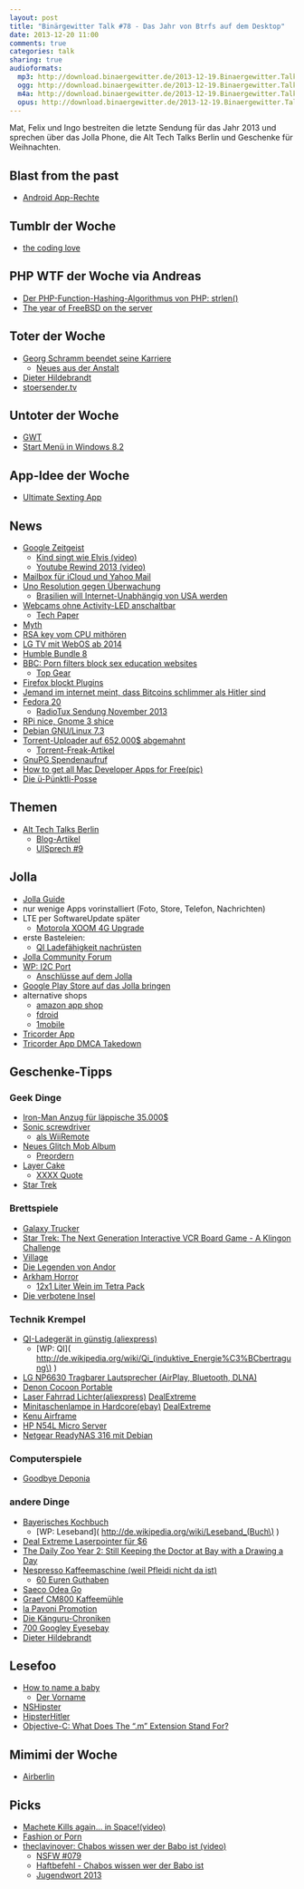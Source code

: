 ```yaml
---
layout: post
title: "Binärgewitter Talk #78 - Das Jahr von Btrfs auf dem Desktop"
date: 2013-12-20 11:00
comments: true
categories: talk
sharing: true
audioformats:
  mp3: http://download.binaergewitter.de/2013-12-19.Binaergewitter.Talk.78.mp3
  ogg: http://download.binaergewitter.de/2013-12-19.Binaergewitter.Talk.78.ogg
  m4a: http://download.binaergewitter.de/2013-12-19.Binaergewitter.Talk.78.m4a
  opus: http://download.binaergewitter.de/2013-12-19.Binaergewitter.Talk.78.opus
---
```

Mat, Felix und Ingo bestreiten die letzte Sendung für das Jahr 2013 und sprechen über das Jolla Phone, die Alt Tech Talks Berlin und Geschenke für Weihnachten.

## Blast from the past
- [Android App-Rechte]( http://www.heise.de/newsticker/meldung/Android-verbietet-Nutzern-Kontrolle-ueber-App-Rechte-2065505.html )

## Tumblr der Woche
- [the coding love]( http://thecodinglove.com/ )

## PHP WTF der Woche via Andreas
- [Der PHP-Function-Hashing-Algorithmus von PHP: strlen()]( http://news.php.net/php.internals/70691 )
- [The year of FreeBSD on the server]( http://mxey.net/the-year-of-freebsd-on-the-server/ )

## Toter der Woche
- [Georg Schramm beendet seine Karriere]( http://www.magda.de/76/artikel/der-zornige-wortarbeiter/ )
    * [Neues aus der Anstalt]( http://de.wikipedia.org/wiki/Neues_aus_der_Anstalt )
- [Dieter Hildebrandt]( http://de.wikipedia.org/wiki/Dieter_Hildebrandt )
- [stoersender.tv](http://stoersender.tv )

## Untoter der Woche
- [GWT]( http://www.heise.de/newsticker/meldung/Google-Web-Toolkit-Entwicklung-fuer-Tablets-und-Smartphones-wird-wichtiger-2067245.html )
- [Start Menü in Windows 8.2]( http://bgr.com/2013/12/11/microsoft-windows-8-2-start-menu/ )

## App-Idee der Woche
- [Ultimate Sexting App]( https://medium.com/editors-picks/9aadf906b45a )

## News
- [Google Zeitgeist]( http://google.de/zeitgeist )
   * [Kind singt wie Elvis (video)]( http://www.youtube.com/watch?v=G3gRK1IQWp4 )
   * [Youtube Rewind 2013 (video)]( http://www.youtube.com/watch?v=H7jtC8vjXw8 )
- [Mailbox für iCloud und Yahoo Mail]( http://www.mailboxapp.com/blog/?p=1#mailbox-now-for-icloud-and-yahoo-mail )
- [Uno Resolution gegen Überwachung]( http://www.golem.de/news/nsa-affaere-uno-resolution-gegen-ueberwachung-verabschiedet-1312-103485.html )
    * [Brasilien will Internet-Unabhängig von USA werden]( http://www.theguardian.com/world/2013/sep/20/brazil-dilma-rousseff-internet-us-control )
- [Webcams ohne Activity-LED anschaltbar]( http://www.washingtonpost.com/blogs/the-switch/wp/2013/12/18/research-shows-how-macbook-webcams-can-spy-on-their-users-without-warning/ )
    * [Tech Paper]( https://jscholarship.library.jhu.edu/handle/1774.2/36569 )
- [Myth]( http://www.myth.io/ )
- [RSA key vom CPU mithören]( http://www.cs.tau.ac.il/~tromer/acoustic/ )
- [LG TV mit WebOS ab 2014]( http://www.theverge.com/2013/2/26/4031906/first-lg-webos-tvs-to-launch-in-2014-with-revamped-interface )
- [Humble Bundle 8]( https://www.humblebundle.com/ )
- [BBC: Porn filters block sex education websites]( http://www.bbc.co.uk/news/uk-25430582 )
    * [Top Gear]( http://www.topgear.com/uk/ )
- [Firefox blockt Plugins]( http://www.gulli.com/news/22966-ein-ende-der-exploits-firefox-26-blockiert-java-komplett-2013-12-13 )
- [Jemand im internet meint, dass Bitcoins schlimmer als Hitler sind]( http://politics.slashdot.org/story/13/12/19/1332237/why-charles-stross-wants-bitcoin-to-die-in-a-fire )
- [Fedora 20]( http://www.heise.de/newsticker/meldung/Linux-Distribution-Fedora-20-freigegeben-Sendmail-und-Rsyslog-aussen-vor-2068134.html )
    * [RadioTux Sendung November 2013]( http://www.radiotux.de/index.php?/archives/7978-RadioTux-Sendung-November-2013.html )
- [RPi nice, Gnome 3 shice]( http://www.golem.de/news/linux-journal-leser-kueren-raspberry-pi-und-kanzeln-gnome-3-ab-1312-103230.html )
- [Debian GNU/Linux 7.3]( http://www.pro-linux.de/news/1/20583/debian-gnulinux-73.html )
- [Torrent-Uploader auf 652.000$ abgemahnt]( http://blog.fefe.de/?ts=ac4f069a )
    * [Torrent-Freak-Artikel]( http://torrentfreak.com/torrent-site-uploader-ordered-to-pay-625000-for-sharing-one-movie-131217/ )
- [GnuPG Spendenaufruf](http://lists.gnupg.org/pipermail/gnupg-announce/2013q4/000338.html )
- [How to get all Mac Developer Apps for Free(pic)]( http://narf-archive.com/pix/ed42f05f37b4b247dac32ad79034f6968da8a8b3.png )
- [Die ü-Pünktli-Posse]( http://www.tagesanzeiger.ch/zuerich/Die-uePuenktliPosse/story/29970854 )

## Themen

- [Alt Tech Talks Berlin]( http://www.alt-tech-talks.com/ )
    * [Blog-Artikel]( http://bowstreet.de/blog/alttechtalks-berlin )
    * [UISprech #9]( http://uisprech.de/9 )

## Jolla
- [Jolla Guide](http://jolla.com/guide/ )
- nur wenige Apps vorinstalliert (Foto, Store, Telefon, Nachrichten)
- LTE per SoftwareUpdate später
    * [Motorola XOOM 4G Upgrade]( http://support.verizonwireless.com/support/faqs/Equipment/xoom_upgrade.html )
- erste Basteleien:
    * [QI Ladefähigkeit nachrüsten](http://talk.maemo.org/showpost.php?p=1397595&postcount=1 )
- [Jolla Community Forum](http://www.jollatides.com/forums/discussions )
- [WP: I2C Port]( http://de.wikipedia.org/wiki/I%C2%B2C )
  * [Anschlüsse auf dem Jolla]( http://www.jollausers.com/2013/12/electrical-possibilities-of-the-jolla-other-half/ )
- [Google Play Store auf das Jolla bringen](http://mynokiablog.com/2013/11/29/how-to-access-google-play-store-from-jolla-phone/ )
- alternative shops
    * [amazon app shop](http://www.amazon.de/gp/mas/get/android )
    * [fdroid](http://fdroid.org )
    * [1mobile](http://www.1mobile.com/ )
- [Tricorder App]( http://android.pdassi.de/121173/Tricorder.html )
- [Tricorder App DMCA Takedown]( http://www.geek.com/mobile/cbs-demands-removal-of-moonblinks-android-tricorder-app-1419251/ )


## Geschenke-Tipps

### Geek Dinge

- [Iron-Man Anzug für läppische 35.000$]( http://www.engadget.com/2013/12/17/wearable-iron-man-mark-iii-suit-made-to-3d-printed-order/ )
- [Sonic screwdriver]( http://www.amazon.de/gp/product/B008MYVNXO/ref=as_li_ss_tl?ie=UTF8&camp=1638&creative=19454&creativeASIN=B008MYVNXO&linkCode=as2&tag=trektrip )
    * [als WiiRemote]( http://www.amazon.de/gp/product/B00426BZV6/ref=as_li_ss_tl?ie=UTF8&camp=1638&creative=19454&creativeASIN=B00426BZV6&linkCode=as2&tag=trektrip )
- [Neues Glitch Mob Album]( https://soundcloud.com/theglitchmob/cant-kill-us )
    * [Preordern]( https://itunes.apple.com/de/album/love-death-immortality/id771894691?affId=2051894&ign-mpt=uo%3D4 )
- [Layer Cake]( http://www.amazon.de/gp/product/B000VCVRWW/ref=as_li_qf_sp_asin_il_tl?ie=UTF8&camp=1638&creative=6742&creativeASIN=B000VCVRWW&linkCode=as2&tag=httprantde-21 )
    * [XXXX Quote]( http://www.imdb.com/title/tt0375912/quotes?item=qt0341959 )
- [Star Trek ](http://www.amazon.de/gp/product/B008FN6VH0/ref=as_li_ss_tl?ie=UTF8&camp=1638&creative=19454&creativeASIN=B008FN6VH0&linkCode=as2&tag=trektrip )

### Brettspiele
- [Galaxy Trucker]( http://www.amazon.de/gp/product/B000XLU8H6/ref=as_li_ss_tl?ie=UTF8&camp=1638&creative=19454&creativeASIN=B000XLU8H6&linkCode=as2&tag=trektrip )
- [Star Trek: The Next Generation Interactive VCR Board Game - A Klingon Challenge]( http://en.wikipedia.org/wiki/Star_Trek:_The_Next_Generation_Interactive_VCR_Board_Game )
- [Village]( http://www.amazon.de/gp/product/B006EJ20TK/ref=as_li_ss_tl?ie=UTF8&camp=1638&creative=19454&creativeASIN=B006EJ20TK&linkCode=as2&tag=trektrip )
- [Die Legenden von Andor
](http://www.amazon.de/gp/product/B0088UZZJK/ref=as_li_ss_tl?ie=UTF8&camp=1638&creative=19454&creativeASIN=B0088UZZJK&linkCode=as2&tag=trektrip )
- [Arkham Horror]( http://www.amazon.de/gp/product/B000HVE9RM?ie=UTF8&camp=1638&creativeASIN=B000HVE9RM&linkCode=xm2&tag=httprantde-21 )
   * [12x1 Liter Wein im Tetra Pack](http://www.amazon.de/Domkellerstolz-EG-Tafelwein-Weiß-12er-Pack/dp/B0079TCUK8/tag=krebsco-21 )
- [Die verbotene Insel](http://www.amazon.de/gp/product/B000RPGT1W/ref=as_li_ss_tl?ie=UTF8&camp=1638&creative=19454&creativeASIN=B000RPGT1W&linkCode=as2&tag=trektrip )


### Technik Krempel
- [QI-Ladegerät in günstig (aliexpress)]( http://www.aliexpress.com/item/QI-Wireless-Mini-Power-Bank-Qi-Wireless-Mobile-Induction-Charging-Pad-Mat-for-Samsung-S3-S4/1503727279.html?src=ale&af=cj_1&cv=10887173&cn=&tp1=&tp2=datafeeds )
    * [WP: QI]( http://de.wikipedia.org/wiki/Qi_(induktive_Energie%C3%BCbertragung\) )
- [LG NP6630 Tragbarer Lautsprecher (AirPlay, Bluetooth, DLNA)](http://www.amazon.de/gp/product/B00C2O4062/ref=as_li_ss_tl?ie=UTF8&camp=1638&creative=19454&creativeASIN=B00C2O4062&linkCode=as2&tag=trektrip )
- [Denon Cocoon Portable](http://www.amazon.de/gp/product/B007Y3OCGE/ref=as_li_ss_tl?ie=UTF8&camp=1638&creative=19454&creativeASIN=B007Y3OCGE&linkCode=as2&tag=trektrip )
- [Laser Fahrrad Lichter(aliexpress)]( http://www.aliexpress.com/item/Bicycle-Cycling-Laser-Tail-Light-2-Laser-5-LED-Bike-safety-light-Free-Shipping/575961591.html?src=ale&af=cj_1&cv=10887173&cn=&tp1=&tp2=datafeeds ) [DealExtreme]( http://dx.com/p/soldier-sj-10237-a-bicycle-5-led-7-mode-red-laser-tail-light-black-red-2-x-aaa-255071 )
- [Minitaschenlampe in Hardcore(ebay)]( http://www.ebay.com/itm/Practical-Powerful-Black-Adjustable-Focus-SK-68LED-300-Lumens-Flashlight-Torch-/281085162662?pt=UK_SportsLeisure_Camping_LightsLanternsTorches&hash=item4171fb34a6 ) [DealExtreme]( http://dx.com/p/sipik-sk68-cree-q3-wc-120-lumen-convex-lens-led-flashlight-black-1-aa-1-14500-39585 )
- [Kenu Airframe]( http://www.amazon.de/gp/product/B00D901B4W/ref=as_li_qf_sp_asin_il_tl?ie=UTF8&camp=1638&creative=6742&creativeASIN=B00D901B4W&linkCode=as2&tag=httprantde-21 )
- [HP N54L Micro Server]( http://www.amazon.de/ProLiant-MicroServer-Hot-Plug-fähig-Netzteil-Server/dp/B00AHQUX86?tag=krebsco-21 )
- [Netgear ReadyNAS 316 mit Debian]( http://www.amazon.de/gp/product/B00BJ1BHEC/ref=as_li_ss_tl?ie=UTF8&camp=1638&creative=19454&creativeASIN=B00BJ1BHEC&linkCode=as2&tag=trektrip )


### Computerspiele
- [Goodbye Deponia](http://www.amazon.de/gp/product/B00CD1MFZ2/ref=as_li_ss_tl?ie=UTF8&camp=1638&creative=19454&creativeASIN=B00CD1MFZ2&linkCode=as2&tag=trektrip )

### andere Dinge
- [Bayerisches Kochbuch](http://www.amazon.de/gp/product/3920105044/ref=as_li_ss_tl?ie=UTF8&camp=1638&creative=19454&creativeASIN=3920105044&linkCode=as2&tag=trektrip )
    * [WP: Leseband]( http://de.wikipedia.org/wiki/Leseband_(Buch\) )
- [Deal Extreme Laserpointer für $6]( http://dx.com/p/5mw-532nm-green-laser-pointer-pen-with-dx-logo-2-aaa-44128?Utm_rid=93398939&Utm_source=affiliate )
- [The Daily Zoo Year 2: Still Keeping the Doctor at Bay with a Drawing a Day](http://www.amazon.de/gp/product/1933492473/ref=as_li_ss_tl?ie=UTF8&camp=1638&creative=19454&creativeASIN=1933492473&linkCode=as2&tag=trektrip )
- [Nespresso Kaffeemaschine (weil Pfleidi nicht da ist)]( http://www.amazon.de/gp/product/B004IZOAFO/tag=krebsco-21 )
    * [60 Euren Guthaben]( http://www.amazon.de/gp/feature.html?ie=UTF8&docId=1000677023 )
- [Saeco Odea Go](http://www.amazon.de/gp/product/B001GMAGXW/ref=as_li_ss_tl?ie=UTF8&camp=1638&creative=19454&creativeASIN=B001GMAGXW&linkCode=as2&tag=trektrip )
- [Graef CM800 Kaffeemühle]( http://www.amazon.de/gp/product/B00CS2DAEG/ref=as_li_qf_sp_asin_il_tl?ie=UTF8&camp=1638&creative=6742&creativeASIN=B00CS2DAEG&linkCode=as2&tag=httprantde-21 )
- [la Pavoni Promotion]( http://www.lapavoni.com/line_det.asp?idf=37 )
- [Die Känguru-Chroniken](http://www.amazon.de/gp/product/3869091088/ref=as_li_ss_tl?ie=UTF8&camp=1638&creative=19454&creativeASIN=3869091088&linkCode=as2&tag=trektrip )
- [700 Googley Eyes](http://www.aliexpress.com/item/Free-shipping-Plastic-eye-with-self-adhesive-700pcs-box-mix-7-sizes-011045/713015465.html?src=ale&af=cj_1&cv=10887173&cn=&tp1=&tp2=datafeeds )[ebay]( http://www.ebay.de/itm/700pcs-mixed-wiggly-googly-eyes-with-self-adhesive-DIY-Scrapbooking-crafts-/321052725676?pt=LH_DefaultDomain_0&var=&hash=item4ac03bd1ac )
- [Dieter Hildebrandt]( http://www.amazon.de/gp/product/3837109062/ref=as_li_qf_sp_asin_il_tl?ie=UTF8&camp=1638&creative=6742&creativeASIN=3837109062&linkCode=as2&tag=httprantde-21 )

## Lesefoo
- [How to name a baby]( http://www.waitbutwhy.com/2013/12/how-to-name-baby.html )
   * [Der Vorname]( http://www.amazon.de/Der-Vorname-Patrick-Bruel/dp/B008VB753K/ref=sr_1_1?ie=UTF8&qid=1387492814&sr=8-1&keywords=le+prenom&tag=krebsco-21 )
- [NSHipster]( http://nshipster.com/ )
- [HipsterHitler]( http://hipsterhitler.com/ )
- [Objective-C: What Does The “.m” Extension Stand For?]( http://pempek.net/blog/2013/11/30/objective-c-file-extension/ )

## Mimimi der Woche
- [Airberlin]( http://www.airberlin.com/de-DE/site/start.php )

## Picks
- [Machete Kills again... in Space!(video)]( http://www.youtube.com/watch?v=WwudExxVtV0 )
- [Fashion or Porn]( http://www.nssmag.com/fashion-or-porn )
- [theclavinover: Chabos wissen wer der Babo ist (video)]( http://www.youtube.com/watch?v=eMPLhfMWmAQ )
    * [NSFW #079]( http://not-safe-for-work.de/nsfw079-die-gruene-elke/ )
    * [Haftbefehl - Chabos wissen wer der Babo ist]( http://www.youtube.com/watch?v=5kmEM2u1dZA )
    * [Jugendwort 2013]( http://www.jugendwort.de/ )

